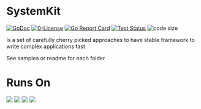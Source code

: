 # SystemKit
[![GoDoc](https://godoc.org/github.com/codemodify/SystemKit?status.svg)](https://godoc.org/github.com/codemodify/SystemKit) 
[![0-License](https://img.shields.io/badge/license-0--license-brightgreen)](https://github.com/codemodify/TheFreeLicense)
[![Go Report Card](https://goreportcard.com/badge/github.com/codemodify/SystemKit)](https://goreportcard.com/report/github.com/codemodify/SystemKit)
[![Test Status](https://github.com/danawoodman/systemservice/workflows/Test/badge.svg)](https://github.com/danawoodman/systemservice/actions) 
![code size](https://img.shields.io/github/languages/code-size/codemodify/SystemKit?style=flat-square)

Is a set of carefully cherry picked approaches to have stable framework to write complex applications fast

See samples or readme for each folder

# Runs On
![](https://img.icons8.com/ios-filled/50/000000/linux.png)
![](https://img.icons8.com/ios-filled/50/000000/raspberry-pi.png)
![](https://img.icons8.com/ios-filled/50/000000/mac-os.png)
![](https://img.icons8.com/ios-filled/50/000000/windows-logo.png)
